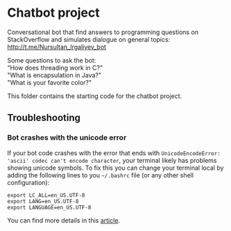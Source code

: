 # Chatbot project 

Conversational bot that find answers to programming questions on StackOverflow and simulates dialogue on general topics:
<http://t.me/Nursultan_Irgaliyev_bot>

Some questions to ask the bot: </br>
"How does threading work in C?" </br>
"What is encapsulation in Java?" </br>
"What is your favorite color?" </br>

This folder contains the starting code for the chatbot project.

## Troubleshooting

### Bot crashes with the unicode error 

If your bot code crashes with the error that ends with `UnicodeEncodeError: 'ascii' codec can't encode character`,
your terminal likely has problems showing unicode symbols. To fix this you can change your terminal local by adding
the following lines to you `~/.bashrc` file (or any other shell configuration):

```
export LC_ALL=en_US.UTF-8
export LANG=en_US.UTF-8
export LANGUAGE=en_US.UTF-8
```

You can find more details in this [article](https://perlgeek.de/en/article/set-up-a-clean-utf8-environment).

